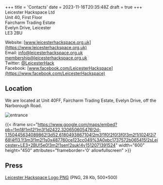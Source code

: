 +++
title = 'Contacts'
date = 2023-11-16T20:35:48Z
draft = true
+++
Leicester Hackspace Ltd  
Unit 40, First Floor  
Faircharm Trading Estate  
Evelyn Drive, Leicester  
LE3 2BU  

Website: [www.leicesterhackspace.org.uk](https://www.leicesterhackspace.org.uk)  
Email: [info@leicesterhackspace.org.uk](mailto:info@leicesterhackspace.org.uk) [membership@leicesterhackspace.org.uk](mailto:membership@leicesterhackspace.org.uk)  
Twitter: [@LeicesterHack](https://www.twitter.com/LeicesterHack)  
Facebook: [www.facebook.com/LeicesterHackspace](https://www.facebook.com/LeicesterHackspace)  

## Location
We are located at Unit 40FF, Faircharm Trading Estate, Evelyn Drive, off the Narborough Road.

![entrance](/img/placeholder.jpg)

{{< iframe src="https://www.google.com/maps/embed?pb=!1m18!1m12!1m3!1d2422.320650605476!2d-1.150445634089862!3d52.6180493867104!2m3!1f0!2f0!3f0!3m2!1i1024!2i768!4f13.1!3m3!1m2!1s0x487760ce123cc049%3A0xbc1737572b065415!2sLeicester+LE3+2BU!5e0!3m2!1sen!2suk!4v1512071391524" width="600" height="450" attributes="frameborder='0' allowfullscreen" >}}

## Press
[Leicester Hackspace Logo PNG](/img/placeholder.jpg) (PNG, 28 Kb, 500×500)